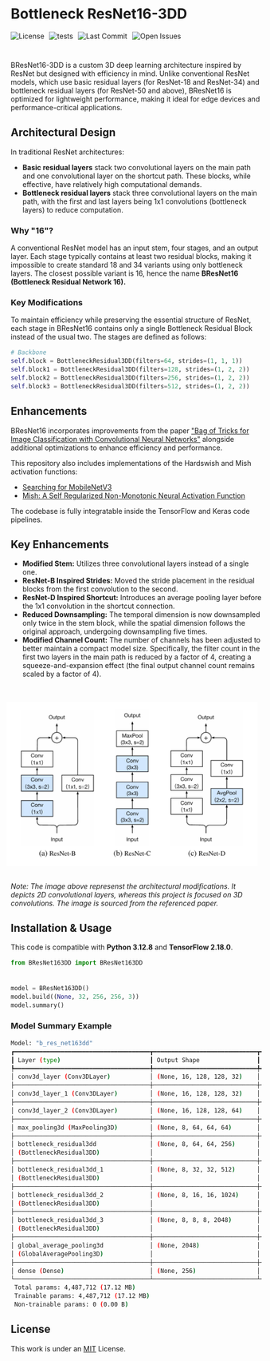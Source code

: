 # Bottleneck ResNet16-3DD
<div style="display: flex; gap: 10px; flex-wrap: wrap; margin-bottom: 10px;">
    <img src="https://img.shields.io/github/license/AliKHaliliT/BResNet16-3DD" alt="License">
    <img src="https://github.com/AliKHaliliT/BResNet16-3DD/actions/workflows/tests.yml/badge.svg" alt="tests">
    <img src="https://img.shields.io/github/last-commit/AliKHaliliT/BResNet16-3DD" alt="Last Commit">
    <img src="https://img.shields.io/github/issues/AliKHaliliT/BResNet16-3DD" alt="Open Issues">
</div>
<br/>

BResNet16-3DD is a custom 3D deep learning architecture inspired by ResNet but designed with efficiency in mind. Unlike conventional ResNet models, which use basic residual layers (for ResNet-18 and ResNet-34) and bottleneck residual layers (for ResNet-50 and above), BResNet16 is optimized for lightweight performance, making it ideal for edge devices and performance-critical applications.

## Architectural Design
In traditional ResNet architectures:
- **Basic residual layers** stack two convolutional layers on the main path and one convolutional layer on the shortcut path. These blocks, while effective, have relatively high computational demands.
- **Bottleneck residual layers** stack three convolutional layers on the main path, with the first and last layers being 1x1 convolutions (bottleneck layers) to reduce computation.

### Why "16"?
A conventional ResNet model has an input stem, four stages, and an output layer. Each stage typically contains at least two residual blocks, making it impossible to create standard 18 and 34 variants using only bottleneck layers. The closest possible variant is 16, hence the name **BResNet16 (Bottleneck Residual Network 16).**

### Key Modifications
To maintain efficiency while preserving the essential structure of ResNet, each stage in BResNet16 contains only a single Bottleneck Residual Block instead of the usual two. The stages are defined as follows:

```python
# Backbone
self.block = BottleneckResidual3DD(filters=64, strides=(1, 1, 1))
self.block1 = BottleneckResidual3DD(filters=128, strides=(1, 2, 2))
self.block2 = BottleneckResidual3DD(filters=256, strides=(1, 2, 2))
self.block3 = BottleneckResidual3DD(filters=512, strides=(1, 2, 2))
```

## Enhancements
BResNet16 incorporates improvements from the paper ["Bag of Tricks for Image Classification with Convolutional Neural Networks"](https://arxiv.org/abs/1812.01187) alongside additional optimizations to enhance efficiency and performance.

This repository also includes implementations of the Hardswish and Mish activation functions:

- [Searching for MobileNetV3](https://arxiv.org/abs/1905.02244)
- [Mish: A Self Regularized Non-Monotonic Neural Activation Function](https://arxiv.org/abs/1908.08681)

The codebase is fully integratable inside the TensorFlow and Keras code pipelines.

## Key Enhancements
- **Modified Stem:** Utilizes three convolutional layers instead of a single one.
- **ResNet-B Inspired Strides:** Moved the stride placement in the residual blocks from the first convolution to the second.
- **ResNet-D Inspired Shortcut:** Introduces an average pooling layer before the 1x1 convolution in the shortcut connection.
- **Reduced Downsampling:** The temporal dimension is now downsampled only twice in the stem block, while the spatial dimension follows the original approach, undergoing downsampling five times.
- **Modified Channel Count:** The number of channels has been adjusted to better maintain a compact model size. Specifically, the filter count in the first two layers in the main path is reduced by a factor of 4, creating a squeeze-and-expansion effect (the final output channel count remains scaled by a factor of 4).

<br/>
<br/>
<div align="center" style="display: flex; justify-content: center; align-items: center;">
    <img src="util_resources/readme/enhancments.png" alt="ResNet-C image from the paper" style="margin-right: 16px;">
</div>
<br/>

*Note: The image above represenst the architectural modifications. It depicts 2D convolutional layers, whereas this project is focused on 3D convolutions. The image is sourced from the referenced paper.*

## Installation & Usage
This code is compatible with **Python 3.12.8** and **TensorFlow 2.18.0**.

```python
from BResNet163DD import BResNet163DD


model = BResNet163DD()
model.build((None, 32, 256, 256, 3))
model.summary()
```

### Model Summary Example
```bash
Model: "b_res_net163dd"
┏━━━━━━━━━━━━━━━━━━━━━━━━━━━━━━━━━━━━━━┳━━━━━━━━━━━━━━━━━━━━━━━━━━━━━┳━━━━━━━━━━━━━━━━━┓
┃ Layer (type)                         ┃ Output Shape                ┃         Param # ┃
┡━━━━━━━━━━━━━━━━━━━━━━━━━━━━━━━━━━━━━━╇━━━━━━━━━━━━━━━━━━━━━━━━━━━━━╇━━━━━━━━━━━━━━━━━┩
│ conv3d_layer (Conv3DLayer)           │ (None, 16, 128, 128, 32)    │           2,592 │
├──────────────────────────────────────┼─────────────────────────────┼─────────────────┤
│ conv3d_layer_1 (Conv3DLayer)         │ (None, 16, 128, 128, 32)    │          27,648 │
├──────────────────────────────────────┼─────────────────────────────┼─────────────────┤
│ conv3d_layer_2 (Conv3DLayer)         │ (None, 16, 128, 128, 64)    │          55,296 │
├──────────────────────────────────────┼─────────────────────────────┼─────────────────┤
│ max_pooling3d (MaxPooling3D)         │ (None, 8, 64, 64, 64)       │               0 │
├──────────────────────────────────────┼─────────────────────────────┼─────────────────┤
│ bottleneck_residual3dd               │ (None, 8, 64, 64, 256)      │          28,416 │
│ (BottleneckResidual3DD)              │                             │                 │
├──────────────────────────────────────┼─────────────────────────────┼─────────────────┤
│ bottleneck_residual3dd_1             │ (None, 8, 32, 32, 512)      │         183,296 │
│ (BottleneckResidual3DD)              │                             │                 │
├──────────────────────────────────────┼─────────────────────────────┼─────────────────┤
│ bottleneck_residual3dd_2             │ (None, 8, 16, 16, 1024)     │         733,184 │
│ (BottleneckResidual3DD)              │                             │                 │
├──────────────────────────────────────┼─────────────────────────────┼─────────────────┤
│ bottleneck_residual3dd_3             │ (None, 8, 8, 8, 2048)       │       2,932,736 │
│ (BottleneckResidual3DD)              │                             │                 │
├──────────────────────────────────────┼─────────────────────────────┼─────────────────┤
│ global_average_pooling3d             │ (None, 2048)                │               0 │
│ (GlobalAveragePooling3D)             │                             │                 │
├──────────────────────────────────────┼─────────────────────────────┼─────────────────┤
│ dense (Dense)                        │ (None, 256)                 │         524,544 │
└──────────────────────────────────────┴─────────────────────────────┴─────────────────┘
 Total params: 4,487,712 (17.12 MB)
 Trainable params: 4,487,712 (17.12 MB)
 Non-trainable params: 0 (0.00 B)
```

## License
This work is under an [MIT](https://choosealicense.com/licenses/mit/) License.